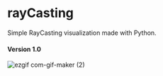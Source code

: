 # rayCasting
Simple RayCasting visualization made with Python.

#### Version 1.0 ####
![ezgif com-gif-maker (2)](https://user-images.githubusercontent.com/54554621/165008223-0fb9deb8-cfd2-4e9c-baef-50a7f0bca25a.gif)
